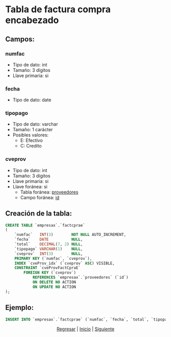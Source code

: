 # Tabla de factura compra encabezado
## Campos:
### numfac
* Tipo de dato: int
* Tamaño: 3 dígitos
* Llave primaria: si

### fecha
* Tipo de dato: date

### tipopago
* Tipo de dato: varchar
* Tamaño: 1 carácter
* Posibles valores:
    * E: Efectivo
    * C: Credito

### cveprov
* Tipo de dato: int
* Tamaño: 3 dígitos
* Llave primaria: si
* Llave foránea: si
    * Tabla foránea: [proveedores](./04%20Proveedores.md)
    * Campo foránea: [id](./04%20Proveedores.md#id)

## Creación de la tabla:
``` sql
CREATE TABLE `empresax`.`factcprae`
(
    `numfac`   INT(3)        NOT NULL AUTO_INCREMENT,
    `fecha`    DATE          NULL,
    `total`    DECIMAL(7, 2) NULL,
    `tipopago` VARCHAR(1)    NULL,
    `cveprov`  INT(3)        NULL,
    PRIMARY KEY (`numfac`, `cveprov`),
    INDEX `cveProv_idx` (`cveprov` ASC) VISIBLE,
    CONSTRAINT `cveProvFactCpraE`
        FOREIGN KEY (`cveprov`)
            REFERENCES `empresax`.`proveedores` (`id`)
            ON DELETE NO ACTION
            ON UPDATE NO ACTION
);
```
## Ejemplo:
``` sql
INSERT INTO `empresax`.`factcprae` (`numfac`, `fecha`, `total`, `tipopago`, `cveprov`) VALUES ('1', '2023-02-20', '1000.00', 'E', '1');
```

<p align="center">
    <a href="./05 Almacen.md">Regresar</a> |
    <a href="../README.md">Inicio</a> |
    <a href="./07 Factura Compra Detalle.md">Siguiente</a>
</p>